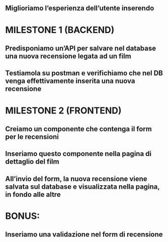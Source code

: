 ## Miglioriamo l’esperienza dell’utente inserendo
# MILESTONE 1 (BACKEND)
## Predisponiamo un’API per salvare nel database una nuova recensione legata ad un film
## Testiamola su postman e verifichiamo che nel DB venga effettivamente inserita una nuova recensione
# MILESTONE 2 (FRONTEND)
## Creiamo un componente che contenga il form per le recensioni
## Inseriamo questo componente nella pagina di dettaglio del film
## All’invio del form, la nuova recensione viene salvata sul database e visualizzata nella pagina, in fondo alle altre
# BONUS:
## Inseriamo una validazione nel form di recensione